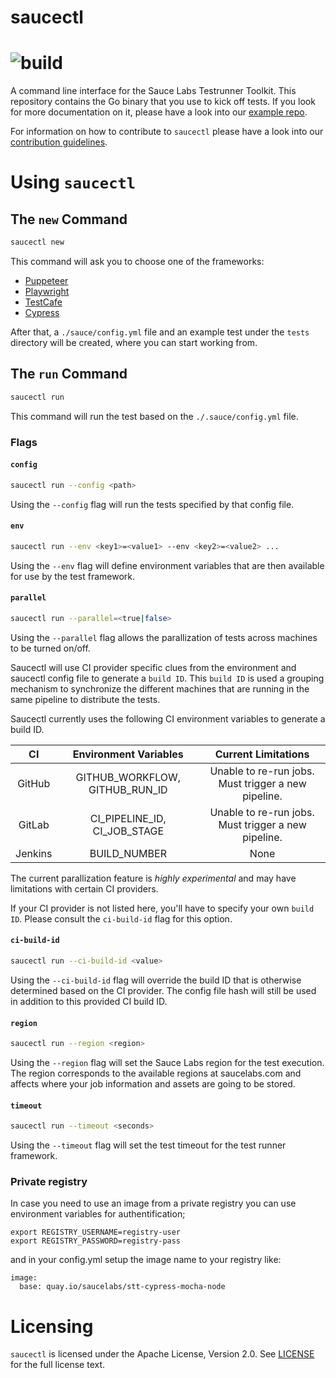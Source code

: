 saucectl
========
![build](https://github.com/saucelabs/saucectl-internal/workflows/saucectl%20pipeline/badge.svg?branch=master)
========

A command line interface for the Sauce Labs Testrunner Toolkit. This repository contains the Go binary that you use to kick off tests. If you look for more documentation on it, please have a look into our [example repo](https://github.com/saucelabs/testrunner-toolkit).

For information on how to contribute to `saucectl` please have a look into our [contribution guidelines](https://github.com/saucelabs/saucectl/blob/master/CONTRIBUTING.md).

# Using `saucectl`

## The `new` Command
```sh
saucectl new
```

This command will ask you to choose one of the frameworks: 
- [Puppeteer](https://github.com/puppeteer/puppeteer)
- [Playwright](https://github.com/microsoft/playwright)
- [TestCafe](https://github.com/DevExpress/testcafe) 
- [Cypress](https://github.com/cypress-io/cypress) 

After that, a `./sauce/config.yml` file and an example test under
the `tests` directory will be created, where you can start working from.

## The `run` Command
```sh
saucectl run
```
This command will run the test based on the `./.sauce/config.yml` file.

### Flags

#### `config`
```sh
saucectl run --config <path>
```
Using the `--config` flag will run the tests specified by that config file.

#### `env`
```sh
saucectl run --env <key1>=<value1> --env <key2>=<value2> ...
```
Using the `--env` flag will define environment variables that are then available
for use by the test framework.

#### `parallel`
```sh
saucectl run --parallel=<true|false>
```
Using the `--parallel` flag allows the parallization of tests across machines to be
turned on/off. 

Saucectl will use CI provider specific clues from the environment and saucectl config
file to generate a `build ID`. This `build ID` is used a grouping mechanism to
synchronize the different machines that are running in the same pipeline to distribute
the tests. 

Saucectl currently uses the following CI environment variables to generate a build ID.

| CI            | Environment Variables          | Current Limitations                                 |
|:-------------:|:------------------------------:|:---------------------------------------------------:|
| GitHub        | GITHUB_WORKFLOW, GITHUB_RUN_ID | Unable to re-run jobs. Must trigger a new pipeline. |
| GitLab        | CI_PIPELINE_ID, CI_JOB_STAGE   | Unable to re-run jobs. Must trigger a new pipeline. |
| Jenkins       | BUILD_NUMBER                   | None                                                |

The current parallization feature is _highly experimental_ and may have limitations
with certain CI providers.

If your CI provider is not listed here, you'll have to specify your own `build ID`.
Please consult the `ci-build-id` flag for this option.

#### `ci-build-id`
```sh
saucectl run --ci-build-id <value>
```
Using the `--ci-build-id` flag will override the build ID that is otherwise determined
based on the CI provider. The config file hash will still be used in addition to this
provided CI build ID.

#### `region`
```sh
saucectl run --region <region>
```
Using the `--region` flag will set the Sauce Labs region for the test execution.
The region corresponds to the available regions at saucelabs.com and affects
where your job information and assets are going to be stored.

#### `timeout`
```sh
saucectl run --timeout <seconds>
```
Using the `--timeout` flag will set the test timeout for the test runner framework. 

### Private registry
In case you need to use an image from a private registry you can use environment variables for authentification;
```
export REGISTRY_USERNAME=registry-user
export REGISTRY_PASSWORD=registry-pass
```
and in your config.yml setup the image name to your registry like:
```
image:
  base: quay.io/saucelabs/stt-cypress-mocha-node
```

# Licensing
`saucectl` is licensed under the Apache License, Version 2.0. See [LICENSE](https://github.com/saucelabs/saucectl/blob/master/LICENSE) for the full license text.
